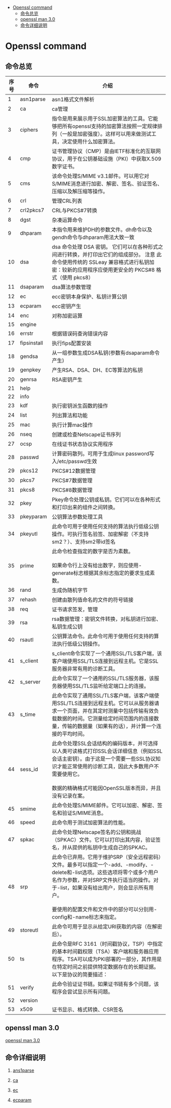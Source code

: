 
<!-- @import "[TOC]" {cmd="toc" depthFrom=1 depthTo=6 orderedList=false} -->

<!-- code_chunk_output -->

- [Openssl command](#openssl-command)
  - [命令总览](#命令总览)
  - [openssl man 3.0](#openssl-man-30)
  - [命令详细说明](#命令详细说明)

<!-- /code_chunk_output -->


# Openssl command
## 命令总览
| 序号 | 命令          | 介绍                                                                                                                                                                          |
|----|-------------|-----------------------------------------------------------------------------------------------------------------------------------------------------------------------------|
| 1  | asn1parse   | asn1格式文件解析                                                                                                                                                                  |
| 2  | ca          | ca管理                                                                                                                                                                        |
| 3  | ciphers     | 指令是用来展示用于SSL加密算法的工具。它能够把所有openssl支持的加密算法按照一定规律排列（一般是加密强度）。这样可以用来做测试工具，决定使用什么加密算法。                                                                                           |
| 4  | cmp         | 证书管理协议（CMP）是由IETF标准化的互联网协议，用于在公钥基础设施（PKI）中获取X.509数字证书。                                                                                                                      |
| 5  | cms         | 该命令处理S/MIME v3.1邮件。可以用它对S/MIME消息进行加密、解密、签名、验证签名、压缩以及解压缩等操作。                                                                                                                 |
| 6  | crl         | 管理CRL列表                                                                                                                                                                     |
| 7  | crl2pkcs7   | CRL与PKCS#7转换                                                                                                                                                                |
| 8  | dgst        | 杂凑运算命令                                                                                                                                                                      |
| 9  | dhparam     | 本指令用来维护DH的参数文件。dh命令以及gendh命令与dhparam用法大致一致                                                                                                                                  |
| 10 | dsa         | dsa 命令处理 DSA 密钥。 它们可以在各种形式之间进行转换，并打印出它们的组成部分。 注意 此命令使用传统的 SSLeay 兼容格式进行私钥加密：较新的应用程序应使用更安全的 PKCS#8 格式（使用 pkcs8）                                                              |
| 11 | dsaparam    | dsa算法参数管理                                                                                                                                                                   |
| 12 | ec          | ecc密钥本身保护、私钥计算公钥                                                                                                                                                            |
| 13 | ecparam     | ecc密钥产生                                                                                                                                                                     |
| 14 | enc         | 对称加密运算                                                                                                                                                                      |
| 15 | engine      |                                                                                                                                                                             |
| 16 | errstr      | 根据错误码查询错误内容                                                                                                                                                                 |
| 17 | fipsinstall | 执行fips配置安装                                                                                                                                                                  |
| 18 | gendsa      | 从一组参数生成DSA私钥(参数有dsaparam命令产生)                                                                                                                                               |
| 19 | genpkey     | 产生RSA、DSA、DH、EC等算法的私钥                                                                                                                                                       |
| 20 | genrsa      | RSA密钥产生                                                                                                                                                                     |
| 21 | help        |                                                                                                                                                                             |
| 22 | info        |                                                                                                                                                                             |
| 23 | kdf         | 执行密钥派生函数的操作                                                                                                                                                                 |
| 24 | list        | 列出算法和功能                                                                                                                                                                     |
| 25 | mac         | 执行计算mac操作                                                                                                                                                                   |
| 26 | nseq        | 创建或检查Netscape证书序列                                                                                                                                                           |
| 27 | ocsp        | 在线证书状态协议实用程序                                                                                                                                                                |
| 28 | passwd      | 计算密码散列。可用于生成linux password写入/etc/passwd生效                                                                                                                                   |
| 29 | pkcs12      | PKCS#12数据管理                                                                                                                                                                 |
| 30 | pkcs7       | PKCS#7数据管理                                                                                                                                                                  |
| 31 | pkcs8       | PKCS#8数据管理                                                                                                                                                                  |
| 32 | pkey        | Pkey命令处理公钥或私钥。它们可以在各种形式和打印出来的组件之间转换。                                                                                                                                        |
| 33 | pkeyparam   | 公钥算法参数处理工具                                                                                                                                                                  |
| 34 | pkeyutl     | 此命令可用于使用任何支持的算法执行低级公钥操作。可执行签名验签、加密解密（不支持sm2？）、支持sm2带id签名                                                                                                                    |
| 35 | prime       | 此命令检查指定的数字是否为素数。<br/><br/>如果命令行上没有给出数字，则应使用-generate标志根据其余标志指定的要求生成素数。                                                                                                      |
| 36 | rand        | 生成伪随机字节                                                                                                                                                                     |
| 37 | rehash      | 创建由散列值命名的文件的符号链接                                                                                                                                                            |
| 38 | req         | 证书请求签发，管理                                                                                                                                                                   |
| 39 | rsa         | rsa数据管理：密钥文件转换，对私钥进行加密、私钥生成公钥                                                                                                                                               |
| 40 | rsautl      | 公钥算法命令。此命令可用于使用任何支持的算法执行低级公钥操作。                                                                                                                                             |
| 41 | s_client    | s_client命令实现了一个通用SSL/TLS客户端，该客户端使用SSL/TLS连接到远程主机。它是SSL服务器非常有用的诊断工具。                                                                                                         |
| 42 | s_server    | 此命令实现了一个通用的SSL/TLS服务器，该服务器使用SSL/TLS监听给定端口上的连接。                                                                                                                              |
| 43 | s_time      | 此命令实现了通用SSL/TLS客户端，该客户端使用SSL/TLS连接到远程主机。它可以从服务器请求一个页面，并在其定时测量中包括传输有效负载数据的时间。它测量给定时间范围内的连接数量，传输的数据量（如果有的话），并计算一个连接的平均时间。                                                     |
| 44 | sess_id     | 此命令处理SSL会话结构的编码版本，并可选择以人类可读格式打印SSL会话详细信息（例如SSL会话主密钥）。由于这是一个需要一些SSL协议知识才能正常使用的诊断工具，因此大多数用户不需要使用它。<br/><br/>数据的精确格式可能因OpenSSL版本而异，并且没有记录在案。                                   |
| 45 | smime       | 此命令处理S/MIME邮件。它可以加密、解密、签名和验证S/MIME消息。                                                                                                                                       |
| 46 | speed       | 此命令用于测试加密算法的性能。                                                                                                                                                             |
| 47 | spkac       | 此命令处理Netscape签名的公钥和挑战（SPKAC）文件。它可以打印出其内容，验证签名，并从提供的私钥中生成自己的SPKAC。                                                                                                           |
| 48 | srp         | 此命令已弃用。它用于维护SRP（安全远程密码）文件。最多可以指定一个-add、-modify、-delete和-list选项。这些选项将零个或多个用户名作为参数，并对SRP文件执行适当的操作。对于-list，如果没有给出用户，则会显示所有用户。<br/><br/>要使用的配置文件和文件中的部分可以分别用-config和-name标志来指定。 |
| 49 | storeutl    | 此命令可用于显示从给定URI获取的内容（在解密后）。                                                                                                                                                  |
| 50 | ts          | 此命令是RFC 3161（时间戳协议，TSP）中指定的基本时间戳权限（TSA）客户端和服务器应用程序。TSA可以成为PKI部署的一部分，其作用是在特定时间之前提供特定数据存在的长期证据。以下是协议的简要描述：                                                                    |
| 51 | verify      | 此命令验证证书链。如果证书链有多个问题，该程序会尝试显示所有问题。                                                                                                                                           |
| 52 | version     |                                                                                                                                                                             |
| 53 | x509        | 证书显示、格式转换、CSR签名                                                                                                                                                             |
## openssl man 3.0
[openssl man 3.0](https://www.openssl.org/docs/man3.0/man1/)

## 命令详细说明
1. [ans1parse](https://github.com/qiang81020/openssl-command/blob/main/command/asym/01.asn1parse.md)

2. [ca](https://github.com/qiang81020/openssl-command/blob/main/command/asym/02.ca.md)

12. [ec](https://github.com/qiang81020/openssl-command/blob/main/command/asym/12.ec.md)

13. [ecparam](https://github.com/qiang81020/openssl-command/blob/main/command/asym/13.ecparam.md)

